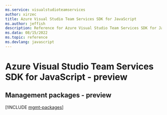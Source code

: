 ```yaml
---
ms.service: visualstudioteamservices
author: xirzec
title: Azure Visual Studio Team Services SDK for JavaScript
ms.author: jeffish
description: Reference for Azure Visual Studio Team Services SDK for JavaScript
ms.data: 08/15/2022
ms.topic: reference
ms.devlang: javascript
---
```

# Azure Visual Studio Team Services SDK for JavaScript - preview

## Management packages - preview
[!INCLUDE [mgmt-packages](visual-studio-team-services-mgmt-index.md)]